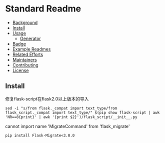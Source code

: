 # Standard Readme

- [Background](#background)
- [Install](#install)
- [Usage](#usage)
	- [Generator](#generator)
- [Badge](#badge)
- [Example Readmes](#example-readmes)
- [Related Efforts](#related-efforts)
- [Maintainers](#maintainers)
- [Contributing](#contributing)
- [License](#license)

## Install
修复flask-script在flask2.0以上版本的导入
```
sed -i "s/from flask._compat import text_type/from flask_script._compat import text_type/" $(pip show flask-script | awk 'NR==8{print}' | awk '{print $2}')/flask_script/__init__.py
```

cannot import name 'MigrateCommand' from 'flask_migrate'
```
pip install Flask-Migrate<3.0.0
```